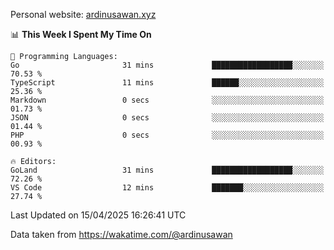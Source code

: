 Personal website: [ardinusawan.xyz](https://ardinusawan.xyz)

<!--START_SECTION:waka-->
📊 **This Week I Spent My Time On** 

```text
💬 Programming Languages: 
Go                       31 mins             ██████████████████░░░░░░░   70.53 % 
TypeScript               11 mins             ██████░░░░░░░░░░░░░░░░░░░   25.36 % 
Markdown                 0 secs              ░░░░░░░░░░░░░░░░░░░░░░░░░   01.73 % 
JSON                     0 secs              ░░░░░░░░░░░░░░░░░░░░░░░░░   01.44 % 
PHP                      0 secs              ░░░░░░░░░░░░░░░░░░░░░░░░░   00.93 % 

🔥 Editors: 
GoLand                   31 mins             ██████████████████░░░░░░░   72.26 % 
VS Code                  12 mins             ███████░░░░░░░░░░░░░░░░░░   27.74 % 
```


 Last Updated on 15/04/2025 16:26:41 UTC
<!--END_SECTION:waka-->
Data taken from https://wakatime.com/@ardinusawan
